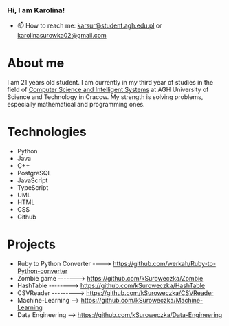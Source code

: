 ### Hi, I am Karolina!


- 📫 How to reach me: karsur@student.agh.edu.pl or karolinasurowka02@gmail.com

# About me

I am 21 years old student. I am currently in my third year of studies in the field of [Computer Science and Intelligent Systems](https://sylabusy.agh.edu.pl/pl/1/2/19/1/4/16/140) at AGH University of Science and Technology in Cracow. My strength is solving problems, especially mathematical and programming ones.


# Technologies
* Python
* Java
* C++
* PostgreSQL
* JavaScript
* TypeScript
* UML
* HTML
* CSS
* Github


# Projects
* Ruby to Python Converter ----> https://github.com/werkah/Ruby-to-Python-converter
* Zombie game -------> https://github.com/kSuroweczka/Zombie
* HashTable  --------> https://github.com/kSuroweczka/HashTable
* CSVReader ---------> https://github.com/kSuroweczka/CSVReader
* Machine-Learning --> https://github.com/kSuroweczka/Machine-Learning
* Data Engineering --> https://github.com/kSuroweczka/Data-Engineering
